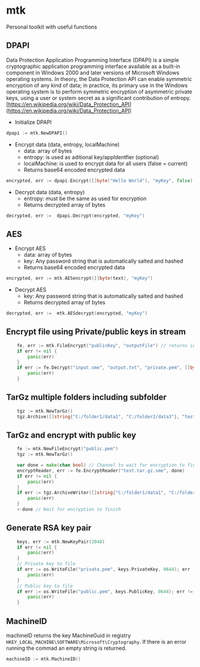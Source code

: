 # mtk
Personal toolkit with useful functions

## DPAPI
Data Protection Application Programming Interface (DPAPI) is a simple cryptographic application programming interface available as a built-in component in Windows 2000 and later versions of Microsoft Windows operating systems. In theory, the Data Protection API can enable symmetric encryption of any kind of data; in practice, its primary use in the Windows operating system is to perform symmetric encryption of asymmetric private keys, using a user or system secret as a significant contribution of entropy.
[https://en.wikipedia.org/wiki/Data_Protection_API](https://en.wikipedia.org/wiki/Data_Protection_API)

- Initialize DPAPI
```go
dpapi := mtk.NewDPAPI()
```

- Encrypt data (data, entropy, localMachine)
    - data: array of bytes
    - entropy: is used as aditional key/appIdentfier (optional)
    - localMachine: is used to encrypt data for all users (false = current)
    - Returns base64 encoded encrypted data
```go
encrypted, err := dpapi.Encrypt([]byte("Hello World"), "myKey", false)
```

- Decrypt data (data, entropy)
    - entropy: must be the same as used for encryption
    - Returns decrypted array of bytes
```go
decrypted, err :=  dpapi.Decrypt(encrypted, "myKey")
```

## AES
- Encrypt AES
    - data: array of bytes
    - key: Any password string that is automatically salted and hashed
    - Returns base64 encoded encrypted data
```go
encrypted, err := mtk.AESencrypt([]byte(text), "myKey")
```

- Decrypt AES    
    - key: Any password string that is automatically salted and hashed
    - Returns decrypted array of bytes
```go
decrypted, err :=  mtk.AESdecrypt(encrypted, "myKey")
```

## Encrypt file using Private/public keys in stream
```go
	fe, err := mtk.FileEncrypt("publicKey", "outputFile") // returns io.Writer
	if err != nil {
		panic(err)
	}
	if err := fe.Decrypt("input.sme", "output.txt", "private.pem", []byte("Password")); err != nil {
		panic(err)
	}
```

## TarGz multiple folders including subfolder
```go
    tgz := mtk.NewTarGz()
	tgz.Archive([]string{"C:/folder1/data1", "C:/folder2/data3"}, "test.tar.gz")
```

## TarGz and encrypt with public key
```go
	fe := mtk.NewFileEncrypt("public.pem")
	tgz := mtk.NewTarGz()

	var done = make(chan bool) // Channel to wait for encryption to finish
	encryptReader, err := fe.EncryptReader("test.tar.gz.sme", done)
	if err != nil {
		panic(err)
	}
	if err := tgz.ArchiveWriter([]string{"C:/folder1/data1", "C:/folder2/data3"}, encryptReader); err != nil {
		panic(err)
	}
	<-done // Wait for encryption to finish
```

## Generate RSA key pair
```go
	keys, err := mtk.NewKeyPair(2048)
	if err != nil {
		panic(err)
	}
	// Private key to file
	if err := os.WriteFile("private.pem", keys.PrivateKey, 0644); err != nil {
		panic(err)
	}
	// Public key to file
	if err := os.WriteFile("public.pem", keys.PublicKey, 0644); err != nil {
		panic(err)
	}
```


## MachineID
machineID returns the key MachineGuid in registry `HKEY_LOCAL_MACHINE\SOFTWARE\Microsoft\Cryptography`. If there is an error running the commad an empty string is returned.

```go
machineID := mtk.MachineID()
```



